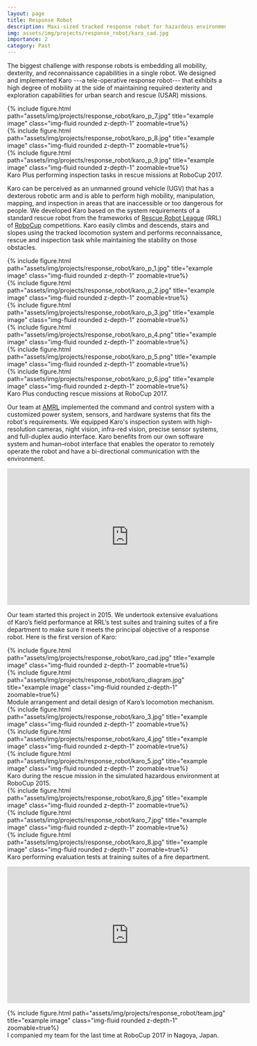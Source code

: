 ```yaml
---
layout: page
title: Response Robot
description: Maxi-sized tracked response robot for hazardous environments
img: assets/img/projects/response_robot/karo_cad.jpg
importance: 2
category: Past
---
```


The biggest challenge with response robots is embedding all mobility, dexterity, and reconnaissance capabilities in a single robot. We designed and implemented Karo ---a tele-operative response robot--- that exhibits a high degree of mobility at the side of maintaining required dexterity and exploration capabilities for urban search and rescue (USAR) missions.


<div class="row">
    <div class="col-sm mt-3 mt-md-0">
        {% include figure.html path="assets/img/projects/response_robot/karo_p_7.jpg" title="example image" class="img-fluid rounded z-depth-1" zoomable=true%}
    </div>
    <div class="col-sm mt-3 mt-md-0">
        {% include figure.html path="assets/img/projects/response_robot/karo_p_8.jpg" title="example image" class="img-fluid rounded z-depth-1" zoomable=true%}
    </div>
    <div class="col-sm mt-3 mt-md-0">
        {% include figure.html path="assets/img/projects/response_robot/karo_p_9.jpg" title="example image" class="img-fluid rounded z-depth-1" zoomable=true%}
    </div>
</div>
<div class="caption">
    Karo Plus performing inspection tasks in rescue missions at RoboCup 2017.
</div>



Karo can be perceived as an unmanned ground vehicle (UGV) that has a dexterous robotic arm and is able to perform high mobility, manipulation, mapping, and inspection in areas that are inaccessible or too dangerous for people. We developed Karo based on the system requirements of a standard rescue robot from the frameworks of [Rescue Robot League](https://rrl.robocup.org/) (RRL) of [RoboCup](https://www.robocup.org/) competitions. Karo easily climbs and descends, stairs and slopes using the tracked locomotion system and performs reconnaissance, rescue and inspection task while maintaining the stability on those obstacles.

<div class="row">
    <div class="col-sm mt-3 mt-md-0">
        {% include figure.html path="assets/img/projects/response_robot/karo_p_1.jpg" title="example image" class="img-fluid rounded z-depth-1" zoomable=true%}
    </div>
    <div class="col-sm mt-3 mt-md-0">
        {% include figure.html path="assets/img/projects/response_robot/karo_p_2.jpg" title="example image" class="img-fluid rounded z-depth-1" zoomable=true%}
    </div>
    <div class="col-sm mt-3 mt-md-0">
        {% include figure.html path="assets/img/projects/response_robot/karo_p_3.jpg" title="example image" class="img-fluid rounded z-depth-1" zoomable=true%}
    </div>
</div>
<div class="row">
    <div class="col-sm mt-3 mt-md-0">
        {% include figure.html path="assets/img/projects/response_robot/karo_p_4.png" title="example image" class="img-fluid rounded z-depth-1" zoomable=true%}
    </div>
    <div class="col-sm mt-3 mt-md-0">
        {% include figure.html path="assets/img/projects/response_robot/karo_p_5.png" title="example image" class="img-fluid rounded z-depth-1" zoomable=true%}
    </div>
    <div class="col-sm mt-3 mt-md-0">
        {% include figure.html path="assets/img/projects/response_robot/karo_p_6.jpg" title="example image" class="img-fluid rounded z-depth-1" zoomable=true%}
    </div>
</div>
<div class="caption">
    Karo Plus conducting rescue missions at RoboCup 2017.
</div>

Our team at [AMRL](https://mrl-amrl.ir/) implemented the command and control system with a customized power system, sensors, and hardware systems that fits the robot's requirements. We equipped Karo's inspection system with high-resolution cameras, night vision, infra-red vision, precise sensor systems, and full-duplex audio interface. Karo benefits from our own software system and human–robot interface that enables the operator to remotely operate the robot and have a bi-directional communication with the environment.

<p align="center"><iframe width="560" height="315" src="https://www.youtube.com/embed/FIUPeqhwBsg?rel=0" title="YouTube video player" frameborder="0" allow="accelerometer; autoplay; clipboard-write; encrypted-media; gyroscope; picture-in-picture" allowfullscreen></iframe>
</p>



Our team started this project in 2015. We undertook extensive evaluations of Karo’s field performance at RRL’s test suites and training suites of a fire department to make sure it meets the principal objective of a response robot. Here is the first version of Karo:

<div class="row justify-content-sm-center">
    <div class="col-sm-4 mt-3 mt-md-0">
        {% include figure.html path="assets/img/projects/response_robot/karo_cad.jpg" title="example image" class="img-fluid rounded z-depth-1" zoomable=true%}
    </div>
    <div class="col-sm-7 mt-3 mt-md-0">
        {% include figure.html path="assets/img/projects/response_robot/karo_diagram.jpg" title="example image" class="img-fluid rounded z-depth-1" zoomable=true%}
    </div>
</div>
<div class="caption">
    Module arrangement and detail design of Karo’s locomotion mechanism.
</div>


<div class="row">
    <div class="col-sm mt-3 mt-md-0">
        {% include figure.html path="assets/img/projects/response_robot/karo_3.jpg" title="example image" class="img-fluid rounded z-depth-1" zoomable=true%}
    </div>
    <div class="col-sm mt-3 mt-md-0">
        {% include figure.html path="assets/img/projects/response_robot/karo_4.jpg" title="example image" class="img-fluid rounded z-depth-1" zoomable=true%}
    </div>
    <div class="col-sm mt-3 mt-md-0">
        {% include figure.html path="assets/img/projects/response_robot/karo_5.jpg" title="example image" class="img-fluid rounded z-depth-1" zoomable=true%}
    </div>
</div>
<div class="caption">
    Karo during the rescue mission in the simulated hazardous environment at RoboCup 2015.
</div>

<div class="row">
    <div class="col-sm mt-3 mt-md-0">
        {% include figure.html path="assets/img/projects/response_robot/karo_6.jpg" title="example image" class="img-fluid rounded z-depth-1" zoomable=true%}
    </div>
    <div class="col-sm mt-3 mt-md-0">
        {% include figure.html path="assets/img/projects/response_robot/karo_7.jpg" title="example image" class="img-fluid rounded z-depth-1" zoomable=true%}
    </div>
    <div class="col-sm mt-3 mt-md-0">
        {% include figure.html path="assets/img/projects/response_robot/karo_8.jpg" title="example image" class="img-fluid rounded z-depth-1" zoomable=true%}
    </div>
</div>
<div class="caption">
    Karo performing evaluation tests at training suites of a fire department.
</div>

<p align="center"><iframe width="560" height="315" src="https://www.youtube.com/embed/V9PUI6NAmOY?rel=0" title="YouTube video player" frameborder="0" allow="accelerometer; autoplay; clipboard-write; encrypted-media; gyroscope; picture-in-picture" allowfullscreen></iframe>
</p>


<div class="row justify-content-sm-center">
    <div class="col-sm-6 mt-3 mt-md-0">
        {% include figure.html path="assets/img/projects/response_robot/team.jpg" title="example image" class="img-fluid rounded z-depth-1" zoomable=true%}
    </div>
</div>
<div class="caption">
    I companied my team for the last time at RoboCup 2017 in Nagoya, Japan.
</div>
